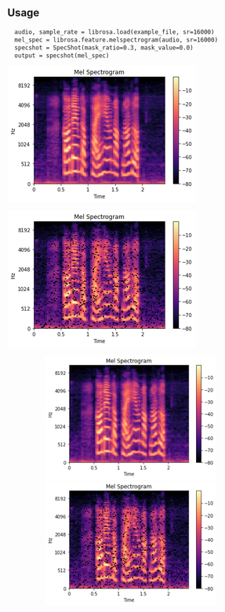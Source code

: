 ## Usage

```
  audio, sample_rate = librosa.load(example_file, sr=16000)
  mel_spec = librosa.feature.melspectrogram(audio, sr=16000)
  specshot = SpecShot(mask_ratio=0.3, mask_value=0.0)
  output = specshot(mel_spec)
```

![plot](melspec_2.png?raw=true "Before applying SpecShot")

![plot](melspec_augment_2.png?raw=true "After applying SpecShot")

<p align="center">
  <img src="specshot/melspec_2.png" width="350" title="Before applying SpecShot">
  <img src="specshot/melspec_augment_2.png" width="350" alt="After applying SpecShot">
</p>
